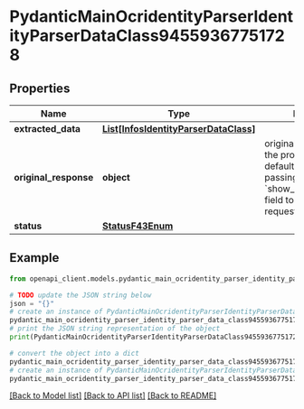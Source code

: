 # PydanticMainOcridentityParserIdentityParserDataClass94559367751728


## Properties

Name | Type | Description | Notes
------------ | ------------- | ------------- | -------------
**extracted_data** | [**List[InfosIdentityParserDataClass]**](InfosIdentityParserDataClass.md) |  | [optional] 
**original_response** | **object** | original response sent by the provider, hidden by default, show it by passing the &#x60;show_original_response&#x60; field to &#x60;true&#x60; in your request | [optional] 
**status** | [**StatusF43Enum**](StatusF43Enum.md) |  | 

## Example

```python
from openapi_client.models.pydantic_main_ocridentity_parser_identity_parser_data_class94559367751728 import PydanticMainOcridentityParserIdentityParserDataClass94559367751728

# TODO update the JSON string below
json = "{}"
# create an instance of PydanticMainOcridentityParserIdentityParserDataClass94559367751728 from a JSON string
pydantic_main_ocridentity_parser_identity_parser_data_class94559367751728_instance = PydanticMainOcridentityParserIdentityParserDataClass94559367751728.from_json(json)
# print the JSON string representation of the object
print(PydanticMainOcridentityParserIdentityParserDataClass94559367751728.to_json())

# convert the object into a dict
pydantic_main_ocridentity_parser_identity_parser_data_class94559367751728_dict = pydantic_main_ocridentity_parser_identity_parser_data_class94559367751728_instance.to_dict()
# create an instance of PydanticMainOcridentityParserIdentityParserDataClass94559367751728 from a dict
pydantic_main_ocridentity_parser_identity_parser_data_class94559367751728_form_dict = pydantic_main_ocridentity_parser_identity_parser_data_class94559367751728.from_dict(pydantic_main_ocridentity_parser_identity_parser_data_class94559367751728_dict)
```
[[Back to Model list]](../README.md#documentation-for-models) [[Back to API list]](../README.md#documentation-for-api-endpoints) [[Back to README]](../README.md)


